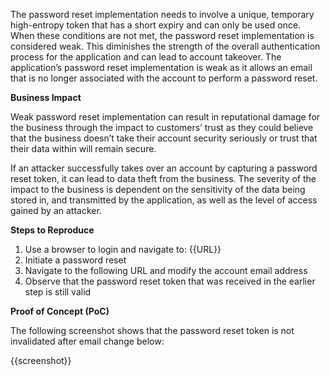 The password reset implementation needs to involve a unique, temporary high-entropy token that has a short expiry and can only be used once. When these conditions are not met, the password reset implementation is  considered weak. This diminishes the strength of the overall authentication process for the application and can lead to account takeover. The application’s password reset implementation is weak as it allows an email that is no longer associated with the account to perform a password reset.

**Business Impact**

Weak password reset implementation can result in reputational damage for the business through the impact to customers’ trust as they could believe that the business doesn’t take their account security seriously or trust that their data within will remain secure.

If an attacker successfully takes over an account by capturing a password reset token, it can lead to data theft from the business. The severity of the impact to the business is dependent on the sensitivity of the data being stored in, and transmitted by the application, as well as the level of access gained by an attacker.

**Steps to Reproduce**

1. Use a browser to login and navigate to: {{URL}}
1. Initiate a password reset
1. Navigate to the following URL and modify the account email address
1. Observe that the password reset token that was received in the earlier step is still valid

**Proof of Concept (PoC)**

The following screenshot shows that the password reset token is not invalidated after email change below:

{{screenshot}}
